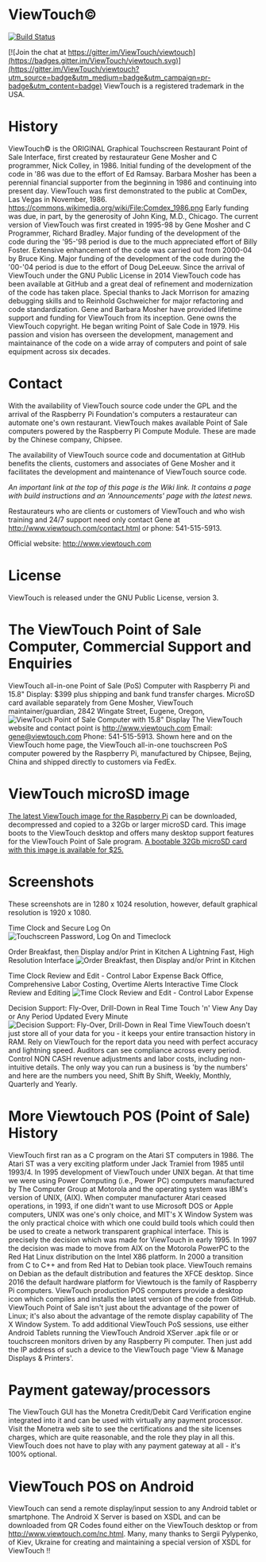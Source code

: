 ViewTouch©
=========

[![Build Status](https://img.shields.io/travis/ViewTouch/viewtouch/master.svg?label=Travis)](https://travis-ci.org/ViewTouch/viewtouch/builds)

[![Join the chat at https://gitter.im/ViewTouch/viewtouch](https://badges.gitter.im/ViewTouch/viewtouch.svg)](https://gitter.im/ViewTouch/viewtouch?utm_source=badge&utm_medium=badge&utm_campaign=pr-badge&utm_content=badge)
ViewTouch is a registered trademark in the USA.

History
=========
ViewTouch© is the ORIGINAL Graphical Touchscreen Restaurant Point of Sale Interface, first created by restaurateur Gene Mosher and C programmer, Nick Colley, in 1986.  Initial funding of the development of the code in '86 was due to the effort of Ed Ramsay.  Barbara Mosher has been a perennial financial supporter from the beginning in 1986 and continuing into present day.  ViewTouch was first demonstrated to the public at ComDex, Las Vegas in November, 1986. https://commons.wikimedia.org/wiki/File:Comdex_1986.png  Early funding was due, in part, by the generosity of John King, M.D., Chicago.  The current version of ViewTouch was first created in 1995-98 by Gene Mosher and C Programmer, Richard Bradley.  Major funding of the development of the code during the '95-'98 period is due to the much appreciated effort of Billy Foster.  Extensive enhancement of the code was carried out from 2000-04 by Bruce King. Major funding of the development of the code during the '00-'04 period is due to the effort of Doug DeLeeuw.  Since the arrival of ViewTouch under the GNU Public License in 2014 ViewTouch code has been available at GitHub and a great deal of refinement and modernization of the code has taken place.  Special thanks to Jack Morrison for amazing debugging skills and to Reinhold Gschweicher for major refactoring and code standardization.  Gene and Barbara Mosher have provided lifetime support and funding for ViewTouch from its inception. Gene owns the ViewTouch copyright. He began writing Point of Sale Code in 1979. His passion and  vision has overseen the development, management and maintainance of the code on a wide array of computers and point of sale equipment across six decades.

Contact
=========
With the availability of ViewTouch source code under the GPL and the arrival of the Raspberry Pi Foundation's computers a restaurateur can automate one's own restaurant.  ViewTouch makes available Point of Sale computers powered by the Raspberry Pi Compute Module.  These are made by the Chinese company, Chipsee.

The availability of ViewTouch source code and documentation at GitHub benefits the clients, customers and associates of Gene Mosher and it facilitates the development and maintenance of ViewTouch source code.

_An important link at the top of this page is the Wiki link. It contains a page with build instructions and an 'Announcements' page with the latest news._

Restaurateurs who are clients or customers of ViewTouch and who wish training and 24/7 support need only contact Gene at http://www.viewtouch.com/contact.html or phone: 541-515-5913.

Official website: http://www.viewtouch.com

License
=========
ViewTouch is released under the GNU Public License, version 3.

The ViewTouch Point of Sale Computer, Commercial Support and Enquiries
=========
ViewTouch all-in-one Point of Sale (PoS) Computer with Raspberry Pi and 15.8" Display: $399 plus shipping and bank fund transfer charges.  MicroSD card available separately from Gene Mosher, ViewTouch maintainer/guardian, 2842 Wingate Street, Eugene, Oregon,  
![ViewTouch Point of Sale Computer with 15.8" Display](http://www.viewtouch.com/poscomputer.avif)
The ViewTouch website and contact point is http://www.viewtouch.com  Email: gene@viewtouch.com  Phone: 541-515-5913.
Shown here and on the ViewTouch home page, the ViewTouch all-in-one touchscreen PoS computer powered by the Raspberry Pi, manufactured by Chipsee, Bejing, China and shipped directly to customers via FedEx.

ViewTouch microSD image
=========
<a href="http://www.viewtouch.com/nc.html">The latest ViewTouch image for the Raspberry Pi</a> can be downloaded, decompressed and copied to a 32Gb or larger microSD card.  This image boots to the ViewTouch desktop and offers many desktop support features for the ViewTouch Point of Sale program.   <a href="mailto:sales@viewtouch.com">A bootable 32Gb microSD card with this image is available for $25.</a>

Screenshots
=========
These screenshots are in 1280 x 1024 resolution, however, default graphical resolution is 1920 x 1080.

Time Clock and Secure Log On
![Touchscreen Password, Log On and Timeclock](http://www.viewtouch.com/vtscrn1.png)

Order Breakfast, then Display and/or Print in Kitchen
A Lightning Fast, High Resolution Interface
![Order Breakfast, then Display and/or Print in Kitchen](http://www.viewtouch.com/vtscrn6.png)

Time Clock Review and Edit - Control Labor Expense 
Back Office, Comprehensive Labor Costing, Overtime Alerts
Interactive Time Clock Review and Editing
![Time Clock Review and Edit - Control Labor Expense ](http://www.viewtouch.com/vtscrn3.png)

Decision Support: Fly-Over, Drill-Down in Real Time
Touch 'n' View Any Day or Any Period Updated Every Minute
![Decision Support: Fly-Over, Drill-Down in Real Time](http://www.viewtouch.com/vtscrn5.png)
ViewTouch doesn't just store all of your data for you - it keeps your entire transaction history in RAM. Rely on ViewTouch for the report data you need with perfect accuracy and lightning speed. Auditors can see compliance across every period. Control NON CASH revenue adjustments and labor costs, including non-intuitive details. The only way you can run a business is 'by the numbers' and here are the numbers you need, Shift By Shift, Weekly, Monthly, Quarterly and Yearly.

More Viewtouch POS (Point of Sale) History
=========
ViewTouch first ran as a C program on the Atari ST computers in 1986. The Atari ST was a very exciting platform under Jack Tramiel from 1985 until 1993/4. In 1995 development of ViewTouch under UNIX began. At that time we were using Power Computing (i.e., Power PC) computers manufactured by The Computer Group at Motorola and the operating system was IBM's version of UNIX, (AIX).
When computer manufacturer Atari ceased operations, in 1993, if one didn't want to use Microsoft DOS or Apple computers, UNIX was one's only choice, and MIT's X Window System was the only practical choice with which one could build tools which could then be used to create a network transparent graphical interface.  This is precisely the decision which was made for ViewTouch in early 1995.
In 1997 the decision was made to move from AIX on the Motorola PowerPC to the Red Hat Linux distribution on the Intel X86 platform. In 2000 a transition from C to C++ and from Red Hat to Debian took place.  ViewTouch remains on Debian as the default distribution and features the XFCE desktop.
Since 2016 the default hardware platform for Viewtouch is the family of Raspberry Pi computers. ViewTouch production POS computers provide a desktop icon which compiles and installs the latest version of the code from GitHub.
ViewTouch Point of Sale isn't just about the advantage of the power of Linux; it's also about the advantage of the remote display capability of The X Window System. To add additional ViewTouch PoS sessions, use either Android Tablets running the ViewTouch Android XServer .apk file or or touchscreen monitors driven by any Raspberry Pi computer.  Then just add the IP address of such a device to the ViewTouch page 'View & Manage Displays & Printers'.

Payment gateway/processors
=========
The ViewTouch GUI has the Monetra Credit/Debit Card Verification engine integrated into it and can be used with virtually any payment processor. Visit the Monetra web site to see the certifications and the site licenses charges, which are quite reasonable, and the role they play in all this. ViewTouch does not have to play with any payment gateway at all - it's 100% optional.

ViewTouch POS on Android
=========
ViewTouch can send a remote display/input session to any Android tablet or smartphone. The Android X Server is based on XSDL and can be downloaded from QR Codes found either on the ViewTouch desktop or from http://www.viewtouch.com/nc.html.  Many, many thanks to Sergii Pylypenko, of Kiev, Ukraine for creating and maintaining a special version of XSDL for ViewTouch !!
